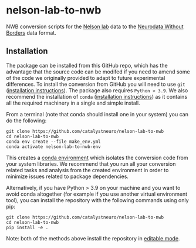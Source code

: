 # nelson-lab-to-nwb
NWB conversion scripts for the [Nelson lab](https://nelsonlab.ucsf.edu/) data to the
[Neurodata Without Borders](https://nwb-overview.readthedocs.io/) data format.

## Installation
The package can be installed from this GitHub repo, which has the advantage that the source code can be modifed if you need to amend some of the code we originally provided to adapt to future experimental differences. To install the conversion from GitHub you will need to use `git` ([installation instructions](https://github.com/git-guides/install-git)). The package also requires `Python > 3.9`. We also recommend the installation of `conda`
([installation instructions](https://docs.conda.io/en/latest/miniconda.html)) as it contains all the required machinery in a single and simple install.

From a terminal (note that conda should install one in your system) you can do the following:

```
git clone https://github.com/catalystneuro/nelson-lab-to-nwb
cd nelson-lab-to-nwb
conda env create --file make_env.yml
conda activate nelson-lab-to-nwb-env
```

This creates a [conda environment](https://docs.conda.io/projects/conda/en/latest/user-guide/concepts/environments.html)
which isolates the conversion code from your system libraries.  We recommend that you run all your conversion related tasks and analysis from the created environment in order to minimize issues related to package dependencies.

Alternatively, if you have Python > 3.9 on your machine and you want to avoid conda altogether (for example if you use another virtual environment tool), you can install the repository with the following commands using only pip:

```
git clone https://github.com/catalystneuro/nelson-lab-to-nwb
cd nelson-lab-to-nwb
pip install -e .
```

Note:
both of the methods above install the repository in [editable mode](https://pip.pypa.io/en/stable/cli/pip_install/#editable-installs).